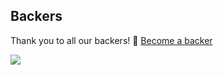 ## Backers

Thank you to all our backers! 🙏 [Become a backer](https://opencollective.com/awesome-mac#backer)

[![](https://camo.githubusercontent.com/e1b44eaa4978eff1d1be6174c09e10262837bd825959e7bb2b28ebce457400e1/68747470733a2f2f6f70656e636f6c6c6563746976652e636f6d2f617765736f6d652d6d61632f6261636b6572732e7376673f77696474683d383930)](https://opencollective.com/awesome-mac#backers)
